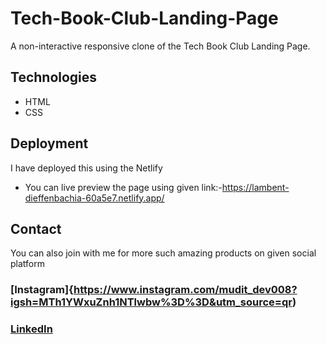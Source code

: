 # Tech-Book-Club-Landing-Page<br>
A non-interactive responsive clone of the Tech Book Club Landing Page.<br>
## Technologies 
* HTML
* CSS
## Deployment
I have deployed this using the Netlify<br>
* You can live preview the page using given link:-https://lambent-dieffenbachia-60a5e7.netlify.app/
## Contact
You can also join with me for more such amazing products on given social platform
### [Instagram]{https://www.instagram.com/mudit_dev008?igsh=MTh1YWxuZnh1NTlwbw%3D%3D&utm_source=qr)<br>
### [LinkedIn](https://www.linkedin.com/in/mudit-bansal-566a8a2b9/)
